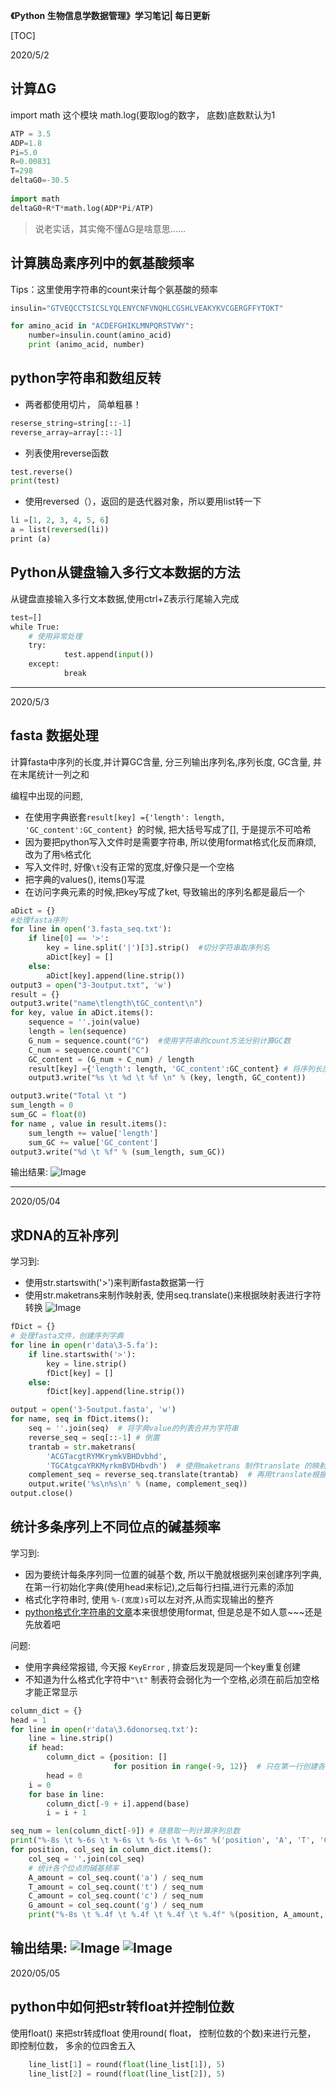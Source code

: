 
**《Python 生物信息学数据管理》学习笔记| 每日更新**

[TOC]


2020/5/2 
## 计算ΔG   
import math 这个模块
math.log(要取log的数字， 底数)底数默认为1  
```python
ATP = 3.5
ADP=1.8
Pi=5.0
R=0.00831
T=298
deltaG0=-30.5
 
import math
deltaG0+R*T*math.log(ADP*Pi/ATP)
```
>说老实话，其实俺不懂ΔG是啥意思……  

##  计算胰岛素序列中的氨基酸频率  

Tips：这里使用字符串的count来计每个氨基酸的频率

```python
insulin="GTVEQCCTSICSLYQLENYCNFVNQHLCGSHLVEAKYKVCGERGFFYTOKT"

for amino_acid in "ACDEFGHIKLMNPQRSTVWY":
	number=insulin.count(amino_acid)
	print (animo_acid, number)
```
 ## python字符串和数组反转

-  两者都使用切片， 简单粗暴！
```python
reserse_string=string[::-1]
reverse_array=array[::-1]
```
- 列表使用reverse函数  
```python
test.reverse()
print(test)
```
- 使用reversed（），返回的是迭代器对象，所以要用list转一下
```python
li =[1, 2, 3, 4, 5, 6]  
a = list(reversed(li))  
print (a)  
```
## Python从键盘输入多行文本数据的方法

从键盘直接输入多行文本数据,使用ctrl+Z表示行尾输入完成
```python
test=[]
while True:
    # 使用异常处理
    try:
            test.append(input())
    except:
            break
```

---

2020/5/3
## fasta 数据处理
计算fasta中序列的长度,并计算GC含量, 分三列输出序列名,序列长度, GC含量, 并在末尾统计一列之和

编程中出现的问题,
- 在使用字典嵌套`result[key] ={'length': length, 'GC_content':GC_content} `的时候, 把大括号写成了[], 于是提示不可哈希
- 因为要把python写入文件时是需要字符串, 所以使用format格式化反而麻烦, 改为了用`%`格式化
- 写入文件时, 好像`\t`没有正常的宽度,好像只是一个空格
- 把字典的values(), items()写混
- 在访问字典元素的时候,把key写成了ket, 导致输出的序列名都是最后一个

```python
aDict = {}
#处理fasta序列
for line in open('3.fasta_seq.txt'):
    if line[0] == '>':
        key = line.split('|')[3].strip()  #切分字符串取序列名
        aDict[key] = []
    else:
        aDict[key].append(line.strip())
output3 = open("3-3output.txt", 'w')
result = {}
output3.write("name\tlength\tGC_content\n")
for key, value in aDict.items():
    sequence = ''.join(value)
    length = len(sequence)
    G_num = sequence.count("G")  #使用字符串的count方法分别计算GC数
    C_num = sequence.count("C")
    GC_content = (G_num + C_num) / length
    result[key] ={'length': length, 'GC_content':GC_content} # 将序列长度和GC长度,放入以序列名为关键字的新列表中
    output3.write("%s \t %d \t %f \n" % (key, length, GC_content))

output3.write("Total \t ")
sum_length = 0
sum_GC = float(0)
for name , value in result.items():
    sum_length += value['length']
    sum_GC += value['GC_content']
output3.write("%d \t %f" % (sum_length, sum_GC))
```
输出结果:
![Image](https://pic4.zhimg.com/80/v2-ecaf13b6f26df8d17a22fc06ef788ca2.png)

---

2020/05/04

## 求DNA的互补序列

学习到:
- 使用str.startswith('>')来判断fasta数据第一行
- 使用str.maketrans来制作映射表, 使用seq.translate()来根据映射表进行字符转换
![Image](https://pic4.zhimg.com/80/v2-ce419fe754b81729772c25ee2887200c.png)

```python
fDict = {}
# 处理fasta文件，创建序列字典
for line in open(r'data\3-5.fa'):
    if line.startswith('>'):
        key = line.strip()
        fDict[key] = []
    else:
        fDict[key].append(line.strip())

output = open('3-5output.fasta', 'w')
for name, seq in fDict.items():
    seq = ''.join(seq)  # 将字典value的列表合并为字符串
    reverse_seq = seq[::-1] # 倒置
    trantab = str.maketrans(
        'ACGTacgtRYMKrymkVBHDvbhd',
        'TGCAtgcaYRKMyrkmBVDHbvdh')  # 使用maketrans 制作translate 的映射表
    complement_seq = reverse_seq.translate(trantab)  # 再用translate根据映射表来进行字符转换
    output.write('%s\n%s\n' % (name, complement_seq))
output.close()
```

## 统计多条序列上不同位点的碱基频率

学习到:
- 因为要统计每条序列同一位置的碱基个数, 所以干脆就根据列来创建序列字典, 在第一行初始化字典(使用head来标记),之后每行扫描,进行元素的添加
- 格式化字符串时, 使用 `%-(宽度)s`可以左对齐,从而实现输出的整齐
- [python格式化字符串的文章](https://www.jianshu.com/p/5895b8cc8355)本来很想使用format, 但是总是不如人意~~~还是先放着吧
  
问题: 
- 使用字典经常报错, 今天报 `KeyError` , 排查后发现是同一个key重复创建
- 不知道为什么格式化字符中`"\t"` 制表符会弱化为一个空格,必须在前后加空格才能正常显示
  
```python
column_dict = {}
head = 1
for line in open(r'data\3.6donorseq.txt'):
    line = line.strip()
    if head:
        column_dict = {position: []
                       for position in range(-9, 12)}  # 只在第一行创建各个位点的字典
        head = 0
    i = 0
    for base in line:
        column_dict[-9 + i].append(base)
        i = i + 1

seq_num = len(column_dict[-9]) # 随意取一列计算序列总数
print("%-8s \t %-6s \t %-6s \t %-6s \t %-6s" %('position', 'A', 'T', 'C', 'G')) # 打印第一行数据说明，使用%-s来实现左对齐
for position, col_seq in column_dict.items():
    col_seq = ''.join(col_seq)
    # 统计各个位点的碱基频率
    A_amount = col_seq.count('a') / seq_num
    T_amount = col_seq.count('t') / seq_num
    C_amount = col_seq.count('c') / seq_num
    G_amount = col_seq.count('g') / seq_num
    print("%-8s \t %.4f \t %.4f \t %.4f \t %.4f" %(position, A_amount, T_amount, C_amount, G_amount)) #打印ATCG频率
```

输出结果:
![Image](https://pic4.zhimg.com/80/v2-8b9c303b2ad2aa87ad99de6d9d43d492.png)
![Image](https://pic4.zhimg.com/80/v2-f1ba9c590891a7ec20d103d4293064f9.png)
--- 
2020/05/05

## python中如何把str转float并控制位数

使用float() 来把str转成float
使用round( float， 控制位数的个数)来进行元整， 即控制位数， 多余的位四舍五入
```python
    line_list[1] = round(float(line_list[1]), 5)
    line_list[2] = round(float(line_list[2]), 5)
```